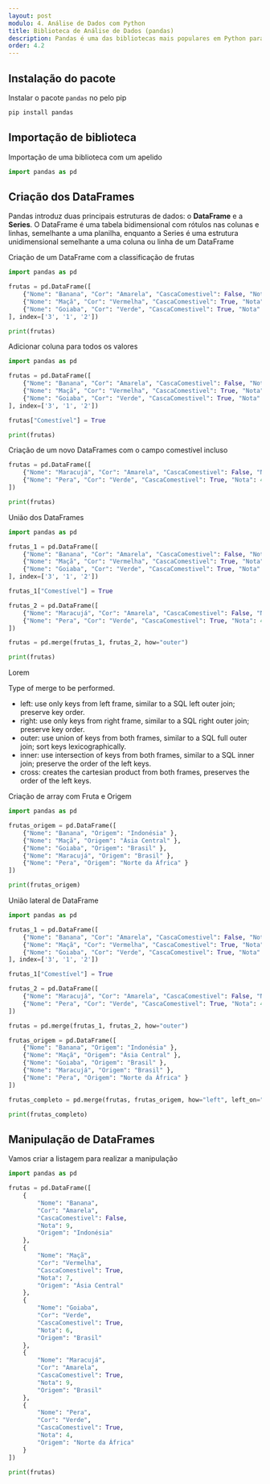 ```yaml
---
layout: post
modulo: 4. Análise de Dados com Python
title: Biblioteca de Análise de Dados (pandas)
description: Pandas é uma das bibliotecas mais populares em Python para manipulação e análise de dados. Ela fornece estruturas de dados flexíveis e eficientes para trabalhar com dados tabulares, como planilhas, tabelas de banco de dados e conjuntos de dados em geral
order: 4.2
---
```


## Instalação do pacote

Instalar o pacote `pandas` no pelo pip

```bash
pip install pandas
```

## Importação de biblioteca

Importação de uma biblioteca com um apelido

```python
import pandas as pd
```

## Criação dos DataFrames

Pandas introduz duas principais estruturas de dados: o **DataFrame** e a **Series**. O DataFrame é uma tabela bidimensional com rótulos nas colunas e linhas, semelhante a uma planilha, enquanto a Series é uma estrutura unidimensional semelhante a uma coluna ou linha de um DataFrame


Criação de um DataFrame com a classificação de frutas

```python
import pandas as pd

frutas = pd.DataFrame([
    {"Nome": "Banana", "Cor": "Amarela", "CascaComestivel": False, "Nota": 9 },
    {"Nome": "Maçã", "Cor": "Vermelha", "CascaComestivel": True, "Nota": 4 },
    {"Nome": "Goiaba", "Cor": "Verde", "CascaComestivel": True, "Nota": 6 }
], index=['3', '1', '2'])

print(frutas)
```

Adicionar coluna para todos os valores

```python
import pandas as pd

frutas = pd.DataFrame([
    {"Nome": "Banana", "Cor": "Amarela", "CascaComestivel": False, "Nota": 9 },
    {"Nome": "Maçã", "Cor": "Vermelha", "CascaComestivel": True, "Nota": 4 },
    {"Nome": "Goiaba", "Cor": "Verde", "CascaComestivel": True, "Nota": 6 }
], index=['3', '1', '2'])

frutas["Comestível"] = True

print(frutas)
```

Criação de um novo DataFrames com o campo comestível incluso

```python
frutas = pd.DataFrame([
    {"Nome": "Maracujá", "Cor": "Amarela", "CascaComestivel": False, "Nota": 9, "Comestível": True },
    {"Nome": "Pera", "Cor": "Verde", "CascaComestivel": True, "Nota": 4, "Comestível": True }
])

print(frutas)
```

União dos DataFrames

```python
import pandas as pd

frutas_1 = pd.DataFrame([
    {"Nome": "Banana", "Cor": "Amarela", "CascaComestivel": False, "Nota": 9 },
    {"Nome": "Maçã", "Cor": "Vermelha", "CascaComestivel": True, "Nota": 4 },
    {"Nome": "Goiaba", "Cor": "Verde", "CascaComestivel": True, "Nota": 6 }
], index=['3', '1', '2'])

frutas_1["Comestível"] = True

frutas_2 = pd.DataFrame([
    {"Nome": "Maracujá", "Cor": "Amarela", "CascaComestivel": False, "Nota": 9, "Comestível": True },
    {"Nome": "Pera", "Cor": "Verde", "CascaComestivel": True, "Nota": 4, "Comestível": True }
])

frutas = pd.merge(frutas_1, frutas_2, how="outer")

print(frutas)
```

Lorem

Type of merge to be performed.

- left: use only keys from left frame, similar to a SQL left outer join; preserve key order.
- right: use only keys from right frame, similar to a SQL right outer join; preserve key order.
- outer: use union of keys from both frames, similar to a SQL full outer join; sort keys lexicographically.
- inner: use intersection of keys from both frames, similar to a SQL inner join; preserve the order of the left keys.
- cross: creates the cartesian product from both frames, preserves the order of the left keys.

Criação de array com Fruta e Origem

```python
import pandas as pd

frutas_origem = pd.DataFrame([
    {"Nome": "Banana", "Origem": "Indonésia" },
    {"Nome": "Maçã", "Origem": "Ásia Central" },
    {"Nome": "Goiaba", "Origem": "Brasil" },
    {"Nome": "Maracujá", "Origem": "Brasil" },
    {"Nome": "Pera", "Origem": "Norte da África" }
])

print(frutas_origem)
```

União lateral de DataFrame

```python
import pandas as pd

frutas_1 = pd.DataFrame([
    {"Nome": "Banana", "Cor": "Amarela", "CascaComestivel": False, "Nota": 9 },
    {"Nome": "Maçã", "Cor": "Vermelha", "CascaComestivel": True, "Nota": 4 },
    {"Nome": "Goiaba", "Cor": "Verde", "CascaComestivel": True, "Nota": 6 }
], index=['3', '1', '2'])

frutas_1["Comestível"] = True

frutas_2 = pd.DataFrame([
    {"Nome": "Maracujá", "Cor": "Amarela", "CascaComestivel": False, "Nota": 9, "Comestível": True },
    {"Nome": "Pera", "Cor": "Verde", "CascaComestivel": True, "Nota": 4, "Comestível": True }
])

frutas = pd.merge(frutas_1, frutas_2, how="outer")

frutas_origem = pd.DataFrame([
    {"Nome": "Banana", "Origem": "Indonésia" },
    {"Nome": "Maçã", "Origem": "Ásia Central" },
    {"Nome": "Goiaba", "Origem": "Brasil" },
    {"Nome": "Maracujá", "Origem": "Brasil" },
    {"Nome": "Pera", "Origem": "Norte da África" }
])

frutas_completo = pd.merge(frutas, frutas_origem, how="left", left_on="Nome", right_on="Nome")

print(frutas_completo)
```

## Manipulação de DataFrames

Vamos criar a listagem para realizar a manipulação

```python
import pandas as pd

frutas = pd.DataFrame([
    {
        "Nome": "Banana",
        "Cor": "Amarela",
        "CascaComestivel": False,
        "Nota": 9,
        "Origem": "Indonésia"
    },
    {
        "Nome": "Maçã",
        "Cor": "Vermelha",
        "CascaComestivel": True,
        "Nota": 7,
        "Origem": "Ásia Central"
    },
    {
        "Nome": "Goiaba",
        "Cor": "Verde",
        "CascaComestivel": True,
        "Nota": 6,
        "Origem": "Brasil"
    },
    {
        "Nome": "Maracujá",
        "Cor": "Amarela",
        "CascaComestivel": True,
        "Nota": 9,
        "Origem": "Brasil"
    },
    {
        "Nome": "Pera",
        "Cor": "Verde",
        "CascaComestivel": True,
        "Nota": 4,
        "Origem": "Norte da África"
    }
])

print(frutas)
```
